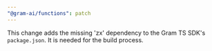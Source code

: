```yaml
---
"@gram-ai/functions": patch
---
```


This change adds the missing 'zx' dependency to the Gram TS SDK's
`package.json`. It is needed for the build process.
